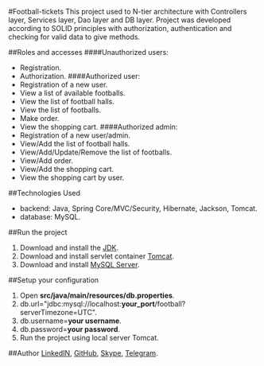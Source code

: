 #Football-tickets
This project used to N-tier architecture with Controllers layer, Services layer, Dao layer and DB layer.
Project was developed according to SOLID principles with authorization, authentication and checking for valid data to give methods.

##Roles and accesses
####Unauthorized users: 
* Registration.
* Authorization.
####Authorized user:
* Registration of a new user.
* View a list of available footballs.
* View the list of football halls.
* View the list of footballs.
* Make order.
* View the shopping cart.
####Authorized admin:
* Registration of a new user/admin.
* View/Add the list of football halls.
* View/Add/Update/Remove the list of footballs.
* View/Add order.
* View/Add the shopping cart.
* View the shopping cart by user.

##Technologies Used
* backend: Java, Spring Core/MVC/Security, Hibernate, Jackson, Tomcat.
* database: MySQL.

##Run the project
1. Download and install the [JDK](https://www.oracle.com/java/technologies/javase-downloads.html "JDK").
2. Download and install servlet container [Tomcat](https://tomcat.apache.org/download-90.cgi "Tomcat").
3. Download and install [MySQL Server](https://dev.mysql.com/downloads/mysql/ "MySQL Server").

##Setup your configuration
1. Open __src/java/main/resources/db.properties__.
2. db.url="jdbc:mysql://localhost:__your_port__/football?serverTimezone=UTC".
3. db.username=__your username__.
4. db.password=__your password__.
5. Run the project using local server Tomcat.

##Author
[LinkedIN](https://www.linkedin.com/in/bkostevich/ "Kostevich Bohdan"),
[GitHub](https://github.com/gigbat "Kostevich Bohdan"),
[Skype](https://join.skype.com/invite/iwavYWsAlV3m "Kostevich Bohdan"),
[Telegram](https://t.me/sceenbog "Kostevich Bohdan").
